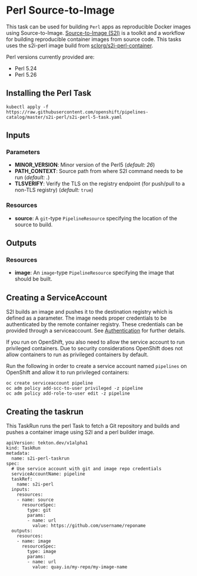 # Perl Source-to-Image

This task can be used for building `Perl` apps as reproducible Docker 
images using Source-to-Image. [Source-to-Image (S2I)](https://github.com/openshift/source-to-image)
is a toolkit and a workflow for building reproducible container images
from source code. This tasks uses the s2i-perl image build from [sclorg/s2i-perl-container](https://github.com/sclorg/s2i-perl-container).

Perl versions currently provided are:

- Perl 5.24
- Perl 5.26

## Installing the Perl Task

```
kubectl apply -f https://raw.githubusercontent.com/openshift/pipelines-catalog/master/s2i-perl/s2i-perl-5-task.yaml
```

## Inputs

### Parameters

* **MINOR_VERSION**: Minor version of the Perl5
  (_default: 26_)
* **PATH_CONTEXT**: Source path from where S2I command needs to be run
  (_default: ._)
* **TLSVERIFY**: Verify the TLS on the registry endpoint (for push/pull to a
  non-TLS registry) (_default:_ `true`)


### Resources

* **source**: A `git`-type `PipelineResource` specifying the location of the
  source to build.

## Outputs

### Resources

* **image**: An `image`-type `PipelineResource` specifying the image that should
  be built.

## Creating a ServiceAccount

S2I builds an image and pushes it to the destination registry which is
defined as a parameter. The image needs proper credentials to be 
authenticated by the remote container registry. These credentials can 
be provided through a serviceaccount. See [Authentication](https://github.com/tektoncd/pipeline/blob/master/docs/auth.md#basic-authentication-docker)
for further details.

If you run on OpenShift, you also need to allow the service
account to run privileged containers. Due to security considerations 
OpenShift does not allow containers to run as privileged containers 
by default.

Run the following in order to create a service account named
`pipelines` on OpenShift and allow it to run privileged containers:

```
oc create serviceaccount pipeline
oc adm policy add-scc-to-user privileged -z pipeline
oc adm policy add-role-to-user edit -z pipeline
```

## Creating the taskrun

This TaskRun runs the perl Task to fetch a Git repository and builds and 
pushes a container image using S2I and a perl builder image.

```
apiVersion: tekton.dev/v1alpha1
kind: TaskRun
metadata:
  name: s2i-perl-taskrun
spec:
  # Use service account with git and image repo credentials
  serviceAccountName: pipeline
  taskRef:
    name: s2i-perl
  inputs:
    resources:
    - name: source
      resourceSpec:
        type: git
        params:
        - name: url
          value: https://github.com/username/reponame
  outputs:
    resources:
    - name: image
      resourceSpec:
        type: image
        params:
        - name: url
          value: quay.io/my-repo/my-image-name
```